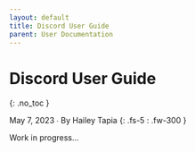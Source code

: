 ```yaml
---
layout: default
title: Discord User Guide
parent: User Documentation
---
```


# Discord User Guide
{: .no_toc }

May 7, 2023 ∙ By Hailey Tapia
{: .fs-5 : .fw-300 }

Work in progress...
